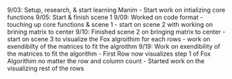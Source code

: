 9/03: Setup, research, & start learning Manim - Start work on intializing core functions
9/05: Start & finish scene 1
9/09: Worked on code format - touching up core functions & scene 1 - start on scene 2 with working on brining matrix to center
9/10: Finished scene 2 on bringing matrix to center - start on scene 3 to visualize the Fox algroithim for each rows - work on exendibilty of the matrices to fit the algroithm 
9/19: Work on exendibility of the matrices to fit the algorithm - First Row now visualizes step 1 of Fox Algorithim no matter the row and column count - Started work on the visualizing rest of the rows
